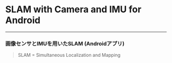 # SLAM with Camera and IMU for Android
---
### 画像センサとIMUを用いたSLAM (Androidアプリ)

>SLAM = Simultaneous Localization and Mapping

